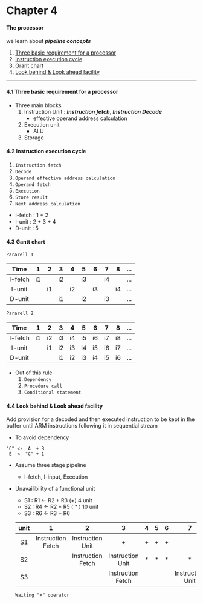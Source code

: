 # Chapter 4
#### The processor
we learn about ***pipeline concepts***

1. [Three basic requirement for a processor](https://github.com/jun-Sogang/CSE-University/blob/master/ComputerArchitectureAndLogic/Chapter4%20The%20Processor.md#41-three-basic-requirement-for-a-processor)
2. [Instruction execution cycle](https://github.com/jun-Sogang/CSE-University/blob/master/ComputerArchitectureAndLogic/Chapter4%20The%20Processor.md#42-instruction-execution-cycle)
3. [Grant chart](https://github.com/jun-Sogang/CSE-University/blob/master/ComputerArchitectureAndLogic/Chapter4%20The%20Processor.md#43-gantt-chart)
4. [Look behind & Look ahead facility](https://github.com/jun-Sogang/CSE-University/blob/master/ComputerArchitectureAndLogic/Chapter4%20The%20Processor.md#44-look-behind--look-ahead-facility)

---

#### 4.1 Three basic requirement for a processor
* Three main blocks
  1. Instruction Unit : ***Instruction fetch***, ***Instruction Decode***
      * effective operand address calculation
  2. Execution unit
      * ALU
  3. Storage

#### 4.2 Instruction execution cycle
1. `Instruction fetch`
2. `Decode`
3. `Operand effective address calculation`
4. `Operand fetch`
5. `Execution`
6. `Store result`
7. `Next address calculation`

* I-fetch : 1 + 2
* I-unit : 2 + 3 + 4
* D-unit : 5

#### 4.3 Gantt chart

`Pararell 1`

|   Time  |  1 | 2  | 3  | 4  | 5  | 6  | 7  | 8  | ... |
|:-------:|:--:|----|----|----|----|----|----|----|-----|
| I-fetch | i1 |    | i2 |    | i3 |    | i4 |    | ... |
| I-unit  |    | i1 |    | i2 |    | i3 |    | i4 | ... |
| D-unit  |    |    | i1 |    | i2 |    | i3 |    | ... |

`Pararell 2`

|   Time  |  1 | 2  | 3  | 4  | 5  | 6  | 7  | 8  | ... |
|:-------:|:--:|----|----|----|----|----|----|----|-----|
| I-fetch | i1 | i2 | i3 | i4 | i5 | i6 | i7 | i8 | ... |
| I-unit  |    | i1 | i2 | i3 | i4 | i5 | i6 | i7 | ... |
| D-unit  |    |    | i1 | i2 | i3 | i4 | i5 | i6 | ... |

* Out of this rule
  1. `Dependency`
  2. `Procedure call`
  3. `Conditional statement`


#### 4.4 Look behind & Look ahead facility

Add provision for a decoded and then executed instruction to be kept in the buffer until ARM instructions following it in sequential stream
* To avoid dependency
```
"C" <-  A  + B
 E  <- "C" + 1
```

* Assume three stage pipeline
  * I-fetch, I-input, Execution
* Unavailibility of a functional unit
  * S1 : R1 <- R2 + R3    (+) 4 unit
  * S2 : R4 <- R2  *  R5    ( \* ) 10 unit
  * S3 : R6 <- R3 + R6

  | unit |         1         |         2         |         3         | 4 | 5 | 6 |         7        | 8 |   |   |   |   |   | ... |
  |:----:|:-----------------:|:-----------------:|:-----------------:|:-:|:-:|:-:|:----------------:|:-:|:-:|:-:|:-:|:-:|:-:|:---:|
  |  S1  | Instruction Fetch |  Instruction Unit |         +         | + | + | + |                  |   |   |   |   |   |   | ... |
  |  S2  |                   | Instruction Fetch |  Instruction Unit | * | * | * |         *        | * | * | * | * | * | * | ... |
  |  S3  |                   |                   | Instruction Fetch |   |   |   | Instruction Unit | + | + | + | + |   |   | ... |
  `Waiting "+" operator`
